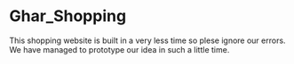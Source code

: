 # Ghar_Shopping
This shopping website is built in a very less time so plese ignore our errors.
We have managed to prototype our idea in such a little  time.
